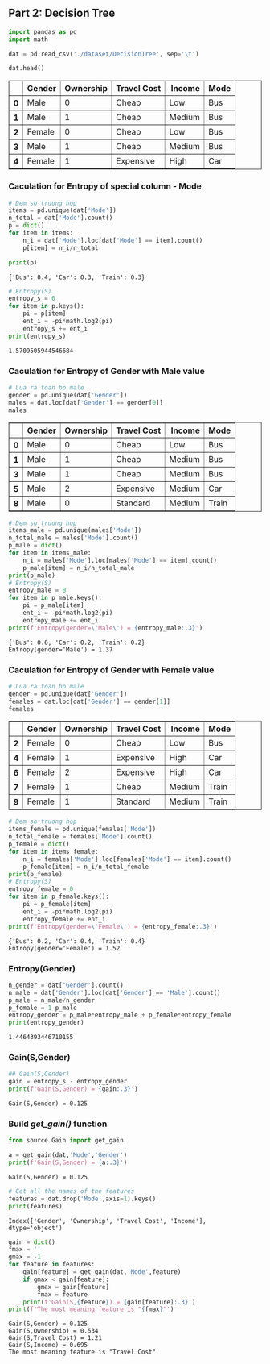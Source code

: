 ## Part 2: Decision Tree

```python
import pandas as pd
import math
```


```python
dat = pd.read_csv('./dataset/DecisionTree', sep='\t')
```


```python
dat.head()
```




<div align="center">
<table border="1" class="dataframe">
  <thead>
    <tr style="text-align: right;">
      <th></th>
      <th>Gender</th>
      <th>Ownership</th>
      <th>Travel Cost</th>
      <th>Income</th>
      <th>Mode</th>
    </tr>
  </thead>
  <tbody>
    <tr>
      <th>0</th>
      <td>Male</td>
      <td>0</td>
      <td>Cheap</td>
      <td>Low</td>
      <td>Bus</td>
    </tr>
    <tr>
      <th>1</th>
      <td>Male</td>
      <td>1</td>
      <td>Cheap</td>
      <td>Medium</td>
      <td>Bus</td>
    </tr>
    <tr>
      <th>2</th>
      <td>Female</td>
      <td>0</td>
      <td>Cheap</td>
      <td>Low</td>
      <td>Bus</td>
    </tr>
    <tr>
      <th>3</th>
      <td>Male</td>
      <td>1</td>
      <td>Cheap</td>
      <td>Medium</td>
      <td>Bus</td>
    </tr>
    <tr>
      <th>4</th>
      <td>Female</td>
      <td>1</td>
      <td>Expensive</td>
      <td>High</td>
      <td>Car</td>
    </tr>
  </tbody>
</table>
</div>



### Caculation for Entropy of special column - Mode


```python
# Dem so truong hop
items = pd.unique(dat['Mode'])
n_total = dat['Mode'].count()
p = dict()
for item in items:
    n_i = dat['Mode'].loc[dat['Mode'] == item].count()
    p[item] = n_i/n_total

print(p)
```

    {'Bus': 0.4, 'Car': 0.3, 'Train': 0.3}
    


```python
# Entropy(S)
entropy_s = 0
for item in p.keys():
    pi = p[item]
    ent_i = -pi*math.log2(pi)
    entropy_s += ent_i
print(entropy_s)
```

    1.5709505944546684
    

### Caculation for Entropy of Gender with Male value


```python
# Lua ra toan bo male
gender = pd.unique(dat['Gender'])
males = dat.loc[dat['Gender'] == gender[0]]
males
```




<div align="center">
<table border="1" class="dataframe">
  <thead>
    <tr style="text-align: right;">
      <th></th>
      <th>Gender</th>
      <th>Ownership</th>
      <th>Travel Cost</th>
      <th>Income</th>
      <th>Mode</th>
    </tr>
  </thead>
  <tbody>
    <tr>
      <th>0</th>
      <td>Male</td>
      <td>0</td>
      <td>Cheap</td>
      <td>Low</td>
      <td>Bus</td>
    </tr>
    <tr>
      <th>1</th>
      <td>Male</td>
      <td>1</td>
      <td>Cheap</td>
      <td>Medium</td>
      <td>Bus</td>
    </tr>
    <tr>
      <th>3</th>
      <td>Male</td>
      <td>1</td>
      <td>Cheap</td>
      <td>Medium</td>
      <td>Bus</td>
    </tr>
    <tr>
      <th>5</th>
      <td>Male</td>
      <td>2</td>
      <td>Expensive</td>
      <td>Medium</td>
      <td>Car</td>
    </tr>
    <tr>
      <th>8</th>
      <td>Male</td>
      <td>0</td>
      <td>Standard</td>
      <td>Medium</td>
      <td>Train</td>
    </tr>
  </tbody>
</table>
</div>




```python
# Dem so truong hop
items_male = pd.unique(males['Mode'])
n_total_male = males['Mode'].count()
p_male = dict()
for item in items_male:
    n_i = males['Mode'].loc[males['Mode'] == item].count()
    p_male[item] = n_i/n_total_male
print(p_male)
# Entropy(S)
entropy_male = 0
for item in p_male.keys():
    pi = p_male[item]
    ent_i = -pi*math.log2(pi)
    entropy_male += ent_i
print(f'Entropy(gender=\'Male\') = {entropy_male:.3}')
```

    {'Bus': 0.6, 'Car': 0.2, 'Train': 0.2}
    Entropy(gender='Male') = 1.37
    

### Caculation for Entropy of Gender with Female value


```python
# Lua ra toan bo male
gender = pd.unique(dat['Gender'])
females = dat.loc[dat['Gender'] == gender[1]]
females
```




<div align="center">
<table border="1" class="dataframe">
  <thead>
    <tr style="text-align: right;">
      <th></th>
      <th>Gender</th>
      <th>Ownership</th>
      <th>Travel Cost</th>
      <th>Income</th>
      <th>Mode</th>
    </tr>
  </thead>
  <tbody>
    <tr>
      <th>2</th>
      <td>Female</td>
      <td>0</td>
      <td>Cheap</td>
      <td>Low</td>
      <td>Bus</td>
    </tr>
    <tr>
      <th>4</th>
      <td>Female</td>
      <td>1</td>
      <td>Expensive</td>
      <td>High</td>
      <td>Car</td>
    </tr>
    <tr>
      <th>6</th>
      <td>Female</td>
      <td>2</td>
      <td>Expensive</td>
      <td>High</td>
      <td>Car</td>
    </tr>
    <tr>
      <th>7</th>
      <td>Female</td>
      <td>1</td>
      <td>Cheap</td>
      <td>Medium</td>
      <td>Train</td>
    </tr>
    <tr>
      <th>9</th>
      <td>Female</td>
      <td>1</td>
      <td>Standard</td>
      <td>Medium</td>
      <td>Train</td>
    </tr>
  </tbody>
</table>
</div>




```python
# Dem so truong hop
items_female = pd.unique(females['Mode'])
n_total_female = females['Mode'].count()
p_female = dict()
for item in items_female:
    n_i = females['Mode'].loc[females['Mode'] == item].count()
    p_female[item] = n_i/n_total_female
print(p_female)
# Entropy(S)
entropy_female = 0
for item in p_female.keys():
    pi = p_female[item]
    ent_i = -pi*math.log2(pi)
    entropy_female += ent_i
print(f'Entropy(gender=\'Female\') = {entropy_female:.3}')
```

    {'Bus': 0.2, 'Car': 0.4, 'Train': 0.4}
    Entropy(gender='Female') = 1.52
    

### Entropy(Gender)


```python
n_gender = dat['Gender'].count()
n_male = dat['Gender'].loc[dat['Gender'] == 'Male'].count()
p_male = n_male/n_gender
p_female = 1-p_male
entropy_gender = p_male*entropy_male + p_female*entropy_female
print(entropy_gender)
```

    1.4464393446710155
    

### Gain(S,Gender)


```python
## Gain(S,Gender)
gain = entropy_s - entropy_gender
print(f'Gain(S,Gender) = {gain:.3}')
```

    Gain(S,Gender) = 0.125
    

### Build *get_gain()* function


```python
from source.Gain import get_gain
```


```python
a = get_gain(dat,'Mode','Gender')
print(f'Gain(S,Gender) = {a:.3}')
```

    Gain(S,Gender) = 0.125
    


```python
# Get all the names of the features
features = dat.drop('Mode',axis=1).keys()
print(features)
```

    Index(['Gender', 'Ownership', 'Travel Cost', 'Income'], dtype='object')
    


```python
gain = dict()
fmax = ''
gmax = -1
for feature in features:
    gain[feature] = get_gain(dat,'Mode',feature)
    if gmax < gain[feature]: 
        gmax = gain[feature]
        fmax = feature 
    print(f'Gain(S,{feature}) = {gain[feature]:.3}')
print(f'The most meaning feature is "{fmax}"')
```

    Gain(S,Gender) = 0.125
    Gain(S,Ownership) = 0.534
    Gain(S,Travel Cost) = 1.21
    Gain(S,Income) = 0.695
    The most meaning feature is "Travel Cost"
    
